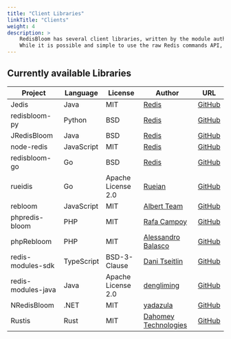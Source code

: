 ```yaml
---
title: "Client Libraries"
linkTitle: "Clients"
weight: 4
description: >
    RedisBloom has several client libraries, written by the module authors and community members - abstracting the API in different programming languages.
    While it is possible and simple to use the raw Redis commands API, in most cases it's easier to just use a client library abstracting it.
---
```


## Currently available Libraries

| Project | Language | License | Author | URL |
| ------- | -------- | ------- | ------ | --- |
| Jedis | Java | MIT | [Redis](https://redis.com) | [GitHub](https://github.com/redis/jedis) |
| redisbloom-py | Python | BSD | [Redis](https://redis.com) | [GitHub](https://github.com/RedisBloom/redisbloom-py) |
| JRedisBloom | Java | BSD | [Redis](https://redis.com) | [GitHub](https://github.com/RedisBloom/JRedisBloom) |
| node-redis | JavaScript | MIT | [Redis](https://redis.com) | [GitHub](https://github.com/redis/node-redis) |
| redisbloom-go | Go | BSD | [Redis](https://redis.com) | [GitHub](https://github.com/RedisBloom/redisbloom-go) |
| rueidis | Go | Apache License 2.0 | [Rueian](https://github.com/rueian) | [GitHub](https://github.com/rueian/rueidis) |
| rebloom | JavaScript | MIT | [Albert Team](https://cvitae.now.sh/) | [GitHub](https://github.com/albert-team/rebloom) |
| phpredis-bloom | PHP | MIT | [Rafa Campoy](https://github.com/averias) | [GitHub](https://github.com/averias/phpredis-bloom) |
| phpRebloom | PHP | MIT | [Alessandro Balasco](https://github.com/palicao) | [GitHub](https://github.com/palicao/phpRebloom) |
| redis-modules-sdk | TypeScript | BSD-3-Clause | [Dani Tseitlin](https://github.com/danitseitlin) | [GitHub](https://github.com/danitseitlin/redis-modules-sdk) |
| redis-modules-java | Java | Apache License 2.0 | [dengliming](https://github.com/dengliming) | [GitHub](https://github.com/dengliming/redis-modules-java) |
| NRedisBloom | .NET | MIT | [yadazula](https://github.com/yadazula) | [GitHub](https://github.com/yadazula/NRedisBloom) |
| Rustis | Rust | MIT | [Dahomey Technologies](https://github.com/dahomey-technologies) | [GitHub](https://github.com/dahomey-technologies/rustis) |
